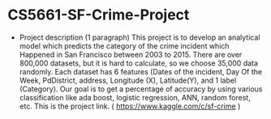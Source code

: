 # CS5661-SF-Crime-Project

- Project description (1 paragraph)
This project is to develop an analytical model which predicts the category of the crime incident which Happened in San Francisco between 2003 to 2015.
There are over 800,000 datasets, but it is hard to calculate, so we choose 35,000 data randomly. Each dataset has 6 features (Dates of the incident, Day Of the Week, PdDistrict, address, Longitude (X), Latitude(Y), and 1 label (Category). 
Our goal is to get a percentage of accuracy by using various classification like ada boost, logistic regression, ANN, random forest, etc. This is the project link. ( https://www.kaggle.com/c/sf-crime )
